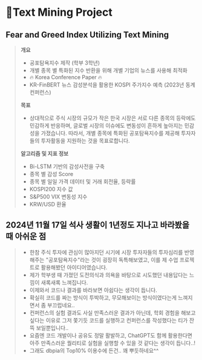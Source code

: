 # 📃Text Mining Project
## Fear and Greed Index Utilizing Text Mining
> **개요**
> - 공포탐욕지수 제작 (학부 3학년)
> - 개별 종목 별 특화된 지수 반환을 위해 개별 기업의 뉴스를 사용해 최적화
> - 🔥 Korea Conference Paper 🔥 
> - KR-FinBERT 뉴스 감성분석을 활용한 KOSPI 주가지수 예측 (2023년 동계 컨퍼런스)
>
> **목표**
> - 상대적으로 주식 시장의 규모가 작은 한국 시장은 서로 다른 종목의 등락에도 민감하게 반응하며, 글로벌 시장의 이슈에도 변동성이 흔하게 높아지는 민감성을 가졌습니다. 따라서, 개별 종목에 특화된 공포탐욕지수를 제공해 투자자들의 투자활동을 지원하는 것을 목표로합니다.
> 
> **알고리즘 및 지표 정보**
> - Bi-LSTM 기반의 감성사전을 구축
> - 종목 별 감성 Score
> - 종목 별 일일 가격 데이터 및 거래 회전율, 등략률
> - KOSPI200 지수 값
> - S&P500 VIX 변동성 지수
> - KRW/USD 환율
>
## 2024년 11월 17일 석사 생활이 1년정도 지나고 바라봤을 때 아쉬운 점
> - 한참 주식 투자에 관심이 많아지던 시기에 시장 투자자들의 투자심리를 반영해주는 "공포탐욕지수"라는 것이 굉장히 독특해보였고, 이를 제 수업 프로젝트로 활용해봤던 아이디어였습니다.
> - 제가 학부생 때 가졌던 도전의식과 의욕을 바탕으로 시도했던 내용답다는 느낌이 새록새록 느껴집니다.
> - 이제와서 코드나 결과를 바라보면 아쉽다는 생각이 듭니다.
> - 확실히 코드를 짜는 방식이 투박하고, 무모해보이는 방식이였다는게 느껴지면서 좀 부끄럽네요..
> - 컨퍼런스의 실험 결과도 사실 만족스러운 결과가 아닌데, 학회 경험을 해보고싶다는 이유로 그저 쫓기듯 코드를 실행하고 컨퍼런스를 작성했다는 티가 잔뜩 보일뿐입니다..
> - 요즘엔 코드 개발이나 공유도 정말 활발하고, ChatGPT도 함께 활용한다면 아주 만족스러운 퀄리티로 실험을 실행할 수 있을 것 같다는 생각이 듭니다..!
> - 그래도 dbpia의 Top10% 이용수에 든건.. 꽤 뿌듯하네요^^

